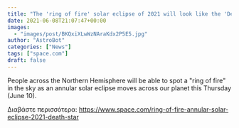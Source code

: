 ```yaml
---
title: "The 'ring of fire' solar eclipse of 2021 will look like the 'Death Star' in front of the sun, astronomer says"
date: 2021-06-08T21:07:47+00:00
images:
  - "images/post/BKQxiXLwWzNAraKdx2P5E5.jpg"
author: "AstroBot"
categories: ["News"]
tags: ["space.com"]
draft: false
---
```


People across the Northern Hemisphere will be able to spot a "ring of fire" in the sky as an annular solar eclipse moves across our planet this Thursday (June 10). 

Διαβάστε περισσότερα: https://www.space.com/ring-of-fire-annular-solar-eclipse-2021-death-star
